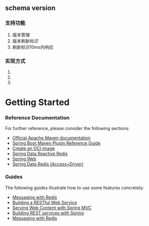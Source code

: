 ## schema version

### 支持功能

1. 版本管理
2. 版本刷新标识
3. 刷新标识10ms内响应

### 实现方式

1. 
2.
3. 

# Getting Started

### Reference Documentation

For further reference, please consider the following sections:

* [Official Apache Maven documentation](https://maven.apache.org/guides/index.html)
* [Spring Boot Maven Plugin Reference Guide](https://docs.spring.io/spring-boot/docs/2.4.5/maven-plugin/reference/html/)
* [Create an OCI image](https://docs.spring.io/spring-boot/docs/2.4.5/maven-plugin/reference/html/#build-image)
* [Spring Data Reactive Redis](https://docs.spring.io/spring-boot/docs/2.4.5/reference/htmlsingle/#boot-features-redis)
* [Spring Web](https://docs.spring.io/spring-boot/docs/2.4.5/reference/htmlsingle/#boot-features-developing-web-applications)
* [Spring Data Redis (Access+Driver)](https://docs.spring.io/spring-boot/docs/2.4.5/reference/htmlsingle/#boot-features-redis)

### Guides

The following guides illustrate how to use some features concretely:

* [Messaging with Redis](https://spring.io/guides/gs/messaging-redis/)
* [Building a RESTful Web Service](https://spring.io/guides/gs/rest-service/)
* [Serving Web Content with Spring MVC](https://spring.io/guides/gs/serving-web-content/)
* [Building REST services with Spring](https://spring.io/guides/tutorials/bookmarks/)
* [Messaging with Redis](https://spring.io/guides/gs/messaging-redis/)

